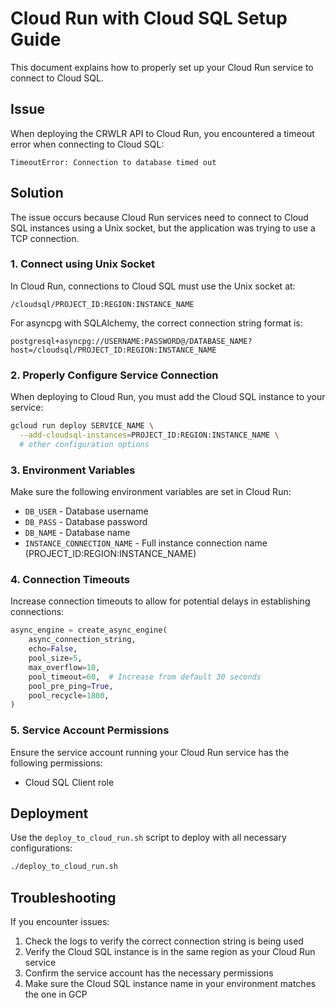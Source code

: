 # Cloud Run with Cloud SQL Setup Guide

This document explains how to properly set up your Cloud Run service to connect to Cloud SQL.

## Issue

When deploying the CRWLR API to Cloud Run, you encountered a timeout error when connecting to Cloud SQL:

```
TimeoutError: Connection to database timed out
```

## Solution

The issue occurs because Cloud Run services need to connect to Cloud SQL instances using a Unix socket, but the application was trying to use a TCP connection.

### 1. Connect using Unix Socket

In Cloud Run, connections to Cloud SQL must use the Unix socket at:

```
/cloudsql/PROJECT_ID:REGION:INSTANCE_NAME
```

For asyncpg with SQLAlchemy, the correct connection string format is:

```
postgresql+asyncpg://USERNAME:PASSWORD@/DATABASE_NAME?host=/cloudsql/PROJECT_ID:REGION:INSTANCE_NAME
```

### 2. Properly Configure Service Connection

When deploying to Cloud Run, you must add the Cloud SQL instance to your service:

```bash
gcloud run deploy SERVICE_NAME \
  --add-cloudsql-instances=PROJECT_ID:REGION:INSTANCE_NAME \
  # other configuration options
```

### 3. Environment Variables

Make sure the following environment variables are set in Cloud Run:

- `DB_USER` - Database username
- `DB_PASS` - Database password
- `DB_NAME` - Database name
- `INSTANCE_CONNECTION_NAME` - Full instance connection name (PROJECT_ID:REGION:INSTANCE_NAME)

### 4. Connection Timeouts

Increase connection timeouts to allow for potential delays in establishing connections:

```python
async_engine = create_async_engine(
    async_connection_string,
    echo=False,
    pool_size=5,
    max_overflow=10,
    pool_timeout=60,  # Increase from default 30 seconds
    pool_pre_ping=True,
    pool_recycle=1800,
)
```

### 5. Service Account Permissions

Ensure the service account running your Cloud Run service has the following permissions:

- Cloud SQL Client role

## Deployment

Use the `deploy_to_cloud_run.sh` script to deploy with all necessary configurations:

```bash
./deploy_to_cloud_run.sh
```

## Troubleshooting

If you encounter issues:

1. Check the logs to verify the correct connection string is being used
2. Verify the Cloud SQL instance is in the same region as your Cloud Run service
3. Confirm the service account has the necessary permissions
4. Make sure the Cloud SQL instance name in your environment matches the one in GCP
